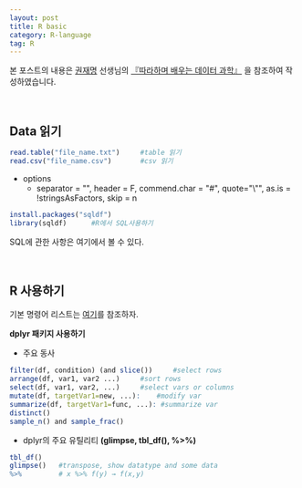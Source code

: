 ```yaml
---
layout: post
title: R basic
category: R-language
tag: R
---
```


 본 포스트의 내용은 [권재명](https://dataninja.me/) 선생님의 [『따라하며 배우는 데이터 과학』](http://www.yes24.com/Product/Goods/44184320) 을 참조하여 작성하였습니다.

<br/>

## Data 읽기

```R
read.table("file_name.txt") 	#table 읽기
read.csv("file_name.csv") 		#csv 읽기
```

- options
  - separator = "", header = F, commend.char = "#", quote="\\"", as.is = !stringsAsFactors, skip = n

```R
install.packages("sqldf")
library(sqldf) 		#R에서 SQL사용하기
```

SQL에 관한 사항은 여기에서 볼 수 있다.

<br/>



## R 사용하기

기본 명령어 리스트는 [여기](https://goo.gl/xcE4cz)를 참조하자.

__dplyr 패키지 사용하기__

- 주요 동사

```R
filter(df, condition) (and slice())		#select rows
arrange(df, var1, var2 ...) 	#sort rows
select(df, var1, var2, ...) 	#select vars or columns
mutate(df, targetVar1=new, ...): 	#modify var
summarize(df, targetVar1=func, ...): #summarize var
distinct()
sample_n() and sample_frac()
```

- dplyr의 주요 유틸리티 __(glimpse, tbl_df(), %>%)__

```R
tbl_df()
glimpse()	#transpose, show datatype and some data
%>% 		# x %>% f(y) → f(x,y)
```



